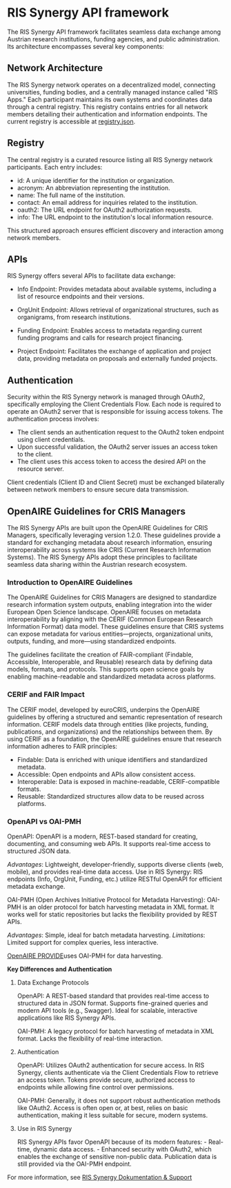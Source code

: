 # RIS Synergy API framework


The RIS Synergy API framework facilitates seamless data exchange among Austrian research institutions, funding agencies, and public administration. Its architecture encompasses several key components:


## Network Architecture


The RIS Synergy network operates on a decentralized model, connecting universities, funding bodies, and a centrally managed instance called "RIS Apps." Each participant maintains its own systems and coordinates data through a central registry. This registry contains entries for all network members detailing their authentication and information endpoints. The current registry is accessible at [registry.json](https://forschungsdaten.at/registry/registry.json).


## Registry


The central registry is a curated resource listing all RIS Synergy network participants. Each entry includes:


- id: A unique identifier for the institution or organization.
- acronym: An abbreviation representing the institution.
- name: The full name of the institution.
- contact: An email address for inquiries related to the institution.
- oauth2: The URL endpoint for OAuth2 authorization requests.
- info: The URL endpoint to the institution's local information resource.


This structured approach ensures efficient discovery and interaction among network members.


## APIs


RIS Synergy offers several APIs to facilitate data exchange:


- Info Endpoint: Provides metadata about available systems, including a list of resource endpoints and their versions.
   
- OrgUnit Endpoint: Allows retrieval of organizational structures, such as organigrams, from research institutions.


- Funding Endpoint: Enables access to metadata regarding current funding programs and calls for research project financing.
 
- Project Endpoint: Facilitates the exchange of application and project data, providing metadata on proposals and externally funded projects.


## Authentication


Security within the RIS Synergy network is managed through OAuth2, specifically employing the Client Credentials Flow. Each node is required to operate an OAuth2 server that is responsible for issuing access tokens. The authentication process involves:


- The client sends an authentication request to the OAuth2 token endpoint using client credentials.
- Upon successful validation, the OAuth2 server issues an access token to the client.
- The client uses this access token to access the desired API on the resource server.


Client credentials (Client ID and Client Secret) must be exchanged bilaterally between network members to ensure secure data transmission.


## OpenAIRE Guidelines for CRIS Managers


The RIS Synergy APIs are built upon the OpenAIRE Guidelines for CRIS Managers, specifically leveraging version 1.2.0. These guidelines provide a standard for exchanging metadata about research information, ensuring interoperability across systems like CRIS (Current Research Information Systems). The RIS Synergy APIs adopt these principles to facilitate seamless data sharing within the Austrian research ecosystem.


### Introduction to OpenAIRE Guidelines


The OpenAIRE Guidelines for CRIS Managers are designed to standardize research information system outputs, enabling integration into the wider European Open Science landscape. OpenAIRE focuses on metadata interoperability by aligning with the CERIF (Common European Research Information Format) data model. These guidelines ensure that CRIS systems can expose metadata for various entities—projects, organizational units, outputs, funding, and more—using standardized endpoints.


The guidelines facilitate the creation of FAIR-compliant (Findable, Accessible, Interoperable, and Reusable) research data by defining data models, formats, and protocols. This supports open science goals by enabling machine-readable and standardized metadata across platforms.


### CERIF and FAIR Impact


The CERIF model, developed by euroCRIS, underpins the OpenAIRE guidelines by offering a structured and semantic representation of research information. CERIF models data through entities (like projects, funding, publications, and organizations) and the relationships between them. By using CERIF as a foundation, the OpenAIRE guidelines ensure that research information adheres to FAIR principles:


- Findable: Data is enriched with unique identifiers and standardized metadata.
- Accessible: Open endpoints and APIs allow consistent access.
- Interoperable: Data is exposed in machine-readable, CERIF-compatible formats.
- Reusable: Standardized structures allow data to be reused across platforms.


### OpenAPI vs OAI-PMH


OpenAPI: OpenAPI is a modern, REST-based standard for creating, documenting, and consuming web APIs. It supports real-time access to structured JSON data.


*Advantages*: Lightweight, developer-friendly, supports diverse clients (web, mobile), and provides real-time data access.
    Use in RIS Synergy: RIS endpoints (Info, OrgUnit, Funding, etc.) utilize RESTful OpenAPI for efficient metadata exchange.


OAI-PMH (Open Archives Initiative Protocol for Metadata Harvesting): OAI-PMH is an older protocol for batch harvesting metadata in XML format. It works well for static repositories but lacks the flexibility provided by REST APIs.


*Advantages*: Simple, ideal for batch metadata harvesting.
*Limitations*: Limited support for complex queries, less interactive.


[OpenAIRE PROVIDE](https://provide.openaire.eu/home)uses OAI-PMH for data harvesting.


**Key Differences and Authentication**


1. Data Exchange Protocols


    OpenAPI:
        A REST-based standard that provides real-time access to structured data in JSON format.
        Supports fine-grained queries and modern API tools (e.g., Swagger).
        Ideal for scalable, interactive applications like RIS Synergy APIs.


    OAI-PMH:
        A legacy protocol for batch harvesting of metadata in XML format.
        Lacks the flexibility of real-time interaction.


2. Authentication


    OpenAPI:
        Utilizes OAuth2 authentication for secure access.
        In RIS Synergy, clients authenticate via the Client Credentials Flow to retrieve an access token.
        Tokens provide secure, authorized access to endpoints while allowing fine control over permissions.


    OAI-PMH:
        Generally, it does not support robust authentication methods like OAuth2.
        Access is often open or, at best, relies on basic authentication, making it less suitable for secure, modern systems.


3. Use in RIS Synergy


    RIS Synergy APIs favor OpenAPI because of its modern features:
        - Real-time, dynamic data access.
        - Enhanced security with OAuth2, which enables the exchange of sensitive non-public data.
    Publication data is still provided via the OAI-PMH endpoint.


For more information, see [RIS Synergy Dokumentation & Support](https://documentation.forschungsdaten.at/)


